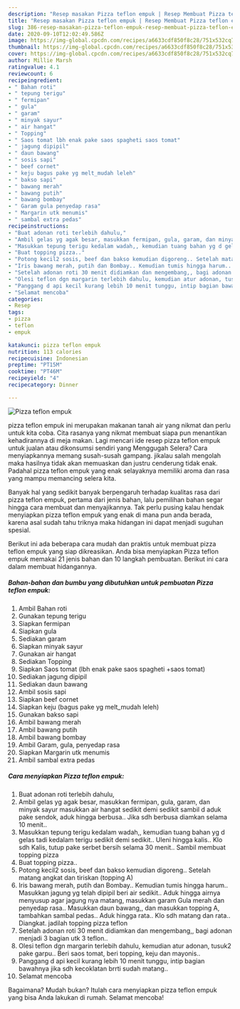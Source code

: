 ```yaml
---
description: "Resep masakan Pizza teflon empuk | Resep Membuat Pizza teflon empuk Yang Enak Dan Lezat"
title: "Resep masakan Pizza teflon empuk | Resep Membuat Pizza teflon empuk Yang Enak Dan Lezat"
slug: 386-resep-masakan-pizza-teflon-empuk-resep-membuat-pizza-teflon-empuk-yang-enak-dan-lezat
date: 2020-09-10T12:02:49.586Z
image: https://img-global.cpcdn.com/recipes/a6633cdf850f8c28/751x532cq70/pizza-teflon-empuk-foto-resep-utama.jpg
thumbnail: https://img-global.cpcdn.com/recipes/a6633cdf850f8c28/751x532cq70/pizza-teflon-empuk-foto-resep-utama.jpg
cover: https://img-global.cpcdn.com/recipes/a6633cdf850f8c28/751x532cq70/pizza-teflon-empuk-foto-resep-utama.jpg
author: Millie Marsh
ratingvalue: 4.1
reviewcount: 6
recipeingredient:
- " Bahan roti"
- " tepung terigu"
- " fermipan"
- " gula"
- " garam"
- " minyak sayur"
- " air hangat"
- " Topping"
- " Saos tomat lbh enak pake saos spagheti saos tomat"
- " jagung dipipil"
- " daun bawang"
- " sosis sapi"
- " beef cornet"
- " keju bagus pake yg melt_mudah leleh"
- " bakso sapi"
- " bawang merah"
- " bawang putih"
- " bawang bombay"
- " Garam gula penyedap rasa"
- " Margarin utk menumis"
- " sambal extra pedas"
recipeinstructions:
- "Buat adonan roti terlebih dahulu,"
- "Ambil gelas yg agak besar, masukkan fermipan, gula, garam, dan minyak sayur masukkan air hangat sedikit demi sedikit sambil d aduk pake sendok, aduk hingga berbusa.. Jika sdh berbusa diamkan selama 10 menit.."
- "Masukkan tepung terigu kedalam wadah,, kemudian tuang bahan yg d gelas tadi kedalam terigu sedikit demi sedikit.. Uleni hingga kalis.. Klo sdh Kalis, tutup pake serbet bersih selama 30 menit.. Sambil membuat topping pizza"
- "Buat topping pizza.."
- "Potong kecil2 sosis, beef dan bakso kemudian digoreng.. Setelah matang angkat dan tiriskan (topping A)"
- "Iris bawang merah, putih dan Bombay.. Kemudian tumis hingga harum.. Masukkan jagung yg telah dipipil beri air sedikit.. Aduk hingga airnya menyusup agar jagung nya matang, masukkan garam Gula merah dan penyedap rasa.. Masukkan daun bawang,, dan masukkan topping A, tambahkan sambal pedas.. Aduk hingga rata.. Klo sdh matang dan rata.. Diangkat. jadilah topping pizza teflon"
- "Setelah adonan roti 30 menit didiamkan dan mengembang,, bagi adonan menjadi 3 bagian utk 3 teflon.."
- "Olesi teflon dgn margarin terlebih dahulu, kemudian atur adonan, tusuk2 pake garpu.. Beri saos tomat, beri topping, keju dan mayonis.."
- "Panggang d api kecil kurang lebih 10 menit tunggu, intip bagian bawahnya jika sdh kecoklatan brrti sudah matang.."
- "Selamat mencoba"
categories:
- Resep
tags:
- pizza
- teflon
- empuk

katakunci: pizza teflon empuk 
nutrition: 113 calories
recipecuisine: Indonesian
preptime: "PT15M"
cooktime: "PT46M"
recipeyield: "4"
recipecategory: Dinner

---
```



![Pizza teflon empuk](https://img-global.cpcdn.com/recipes/a6633cdf850f8c28/751x532cq70/pizza-teflon-empuk-foto-resep-utama.jpg)


pizza teflon empuk ini merupakan makanan tanah air yang nikmat dan perlu untuk kita coba. Cita rasanya yang nikmat membuat siapa pun menantikan kehadirannya di meja makan.
Lagi mencari ide resep pizza teflon empuk untuk jualan atau dikonsumsi sendiri yang Menggugah Selera? Cara menyiapkannya memang susah-susah gampang. jikalau salah mengolah maka hasilnya tidak akan memuaskan dan justru cenderung tidak enak. Padahal pizza teflon empuk yang enak selayaknya memiliki aroma dan rasa yang mampu memancing selera kita.



Banyak hal yang sedikit banyak berpengaruh terhadap kualitas rasa dari pizza teflon empuk, pertama dari jenis bahan, lalu pemilihan bahan segar hingga cara membuat dan menyajikannya. Tak perlu pusing kalau hendak menyiapkan pizza teflon empuk yang enak di mana pun anda berada, karena asal sudah tahu triknya maka hidangan ini dapat menjadi suguhan spesial.


Berikut ini ada beberapa cara mudah dan praktis untuk membuat pizza teflon empuk yang siap dikreasikan. Anda bisa menyiapkan Pizza teflon empuk memakai 21 jenis bahan dan 10 langkah pembuatan. Berikut ini cara dalam membuat hidangannya.

<!--inarticleads1-->

##### Bahan-bahan dan bumbu yang dibutuhkan untuk pembuatan Pizza teflon empuk:

1. Ambil  Bahan roti
1. Gunakan  tepung terigu
1. Siapkan  fermipan
1. Siapkan  gula
1. Sediakan  garam
1. Siapkan  minyak sayur
1. Gunakan  air hangat
1. Sediakan  Topping
1. Siapkan  Saos tomat (lbh enak pake saos spagheti +saos tomat)
1. Sediakan  jagung dipipil
1. Sediakan  daun bawang
1. Ambil  sosis sapi
1. Siapkan  beef cornet
1. Siapkan  keju (bagus pake yg melt_mudah leleh)
1. Gunakan  bakso sapi
1. Ambil  bawang merah
1. Ambil  bawang putih
1. Ambil  bawang bombay
1. Ambil  Garam, gula, penyedap rasa
1. Siapkan  Margarin utk menumis
1. Ambil  sambal extra pedas




<!--inarticleads2-->

##### Cara menyiapkan Pizza teflon empuk:

1. Buat adonan roti terlebih dahulu,
1. Ambil gelas yg agak besar, masukkan fermipan, gula, garam, dan minyak sayur masukkan air hangat sedikit demi sedikit sambil d aduk pake sendok, aduk hingga berbusa.. Jika sdh berbusa diamkan selama 10 menit..
1. Masukkan tepung terigu kedalam wadah,, kemudian tuang bahan yg d gelas tadi kedalam terigu sedikit demi sedikit.. Uleni hingga kalis.. Klo sdh Kalis, tutup pake serbet bersih selama 30 menit.. Sambil membuat topping pizza
1. Buat topping pizza..
1. Potong kecil2 sosis, beef dan bakso kemudian digoreng.. Setelah matang angkat dan tiriskan (topping A)
1. Iris bawang merah, putih dan Bombay.. Kemudian tumis hingga harum.. Masukkan jagung yg telah dipipil beri air sedikit.. Aduk hingga airnya menyusup agar jagung nya matang, masukkan garam Gula merah dan penyedap rasa.. Masukkan daun bawang,, dan masukkan topping A, tambahkan sambal pedas.. Aduk hingga rata.. Klo sdh matang dan rata.. Diangkat. jadilah topping pizza teflon
1. Setelah adonan roti 30 menit didiamkan dan mengembang,, bagi adonan menjadi 3 bagian utk 3 teflon..
1. Olesi teflon dgn margarin terlebih dahulu, kemudian atur adonan, tusuk2 pake garpu.. Beri saos tomat, beri topping, keju dan mayonis..
1. Panggang d api kecil kurang lebih 10 menit tunggu, intip bagian bawahnya jika sdh kecoklatan brrti sudah matang..
1. Selamat mencoba




Bagaimana? Mudah bukan? Itulah cara menyiapkan pizza teflon empuk yang bisa Anda lakukan di rumah. Selamat mencoba!
